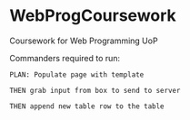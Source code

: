 # WebProgCoursework
Coursework for Web Programming UoP

Commanders required to run:

    PLAN: Populate page with template

    THEN grab input from box to send to server

    THEN append new table row to the table 
